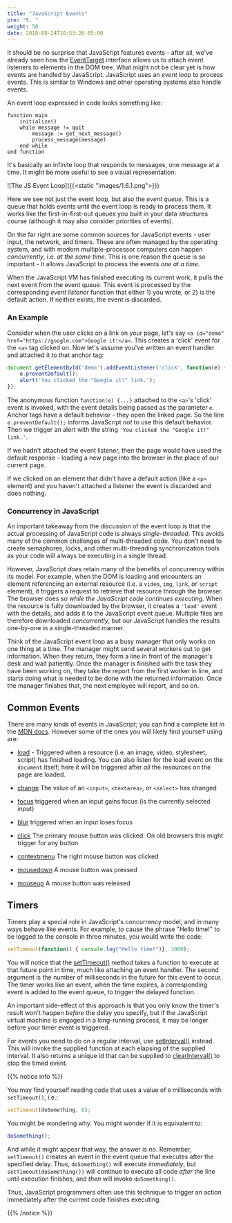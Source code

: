 ```yaml
---
title: "JavaScript Events"
pre: "5. "
weight: 50
date: 2018-08-24T10:53:26-05:00
---
```


It should be no surprise that JavaScript features events - after all, we've already seen how the [EventTarget](https://developer.mozilla.org/en-US/docs/Web/API/EventTarget) interface allows us to attach event listeners to elements in the DOM tree.  What might not be clear yet is how events are handled by JavaScript.  JavaScript uses an _event loop_ to process events.  This is similar to Windows and other operating systems also handle events. 

An event loop expressed in code looks something like:

```
function main
    initialize()
    while message != quit
        message := get_next_message()
        process_message(message)
    end while
end function
```

It's basically an infinite loop that responds to messages, one message at a time.  It might be more useful to see a visual representation:

![The JS Event Loop]({{<static "images/1.6.1.png">}})

Here we see not just the event loop, but also the _event queue_.  This is a queue that holds events until the event loop is ready to process them.  It works like the first-in-first-out queues you built in your data structures course (although it may also consider priorities of events).  

On the far right are some common sources for JavaScript events - user input, the network, and timers.  These are often managed by the operating system, and with modern multiple-processor computers can happen _concurrently_, i.e. _at the same time_.  This is one reason the queue is so important - it allows JavaScript to process the events _one at a time_.  

When the JavaScript VM has finished executing its current work, it pulls the next event from the event queue.  This event is processed by the corresponding _event listener_ function that either 1) you wrote, or 2) is the default action.  If neither exists, the event is discarded.

### An Example

Consider when the user clicks on a link on your page, let's say `<a id="demo" href="https://google.com">Google it!</a>`.  This creates a 'click' event for the `<a>` tag clicked on.  Now let's assume you've written an event handler and attached it to that anchor tag:

```js
document.getElementById('demo').addEventListener('click', function(e) {
    e.preventDefault();
    alert('You clicked the "Google it!" link.');
});
```

The anonymous function `function(e) {...}` attached to the `<a>`'s 'click' event is invoked, with the event details being passed as the parameter `e`.  Anchor tags have a default behavior - they open the linked page.  So the line `e.preventDefault();` informs JavaScript _not_ to use this default behavior.  Then we trigger an alert with the string `'You clicked the "Google it!" link.'`.

If we hadn't attached the event listener, then the page would have used the default response - loading a new page into the browser in the place of our current page.

If we clicked on an element that didn't have a default action (like a `<p>` element) and you haven't attached a listener the event is discarded and does nothing.

### Concurrency in JavaScript

An important takeaway from the discussion of the event loop is that the actual processing of JavaScript code is always _single-threaded_.  This avoids many of the common challenges of multi-threaded code.  You don't need to create semaphores, locks, and other multi-threading synchronization tools as your code will always be executing in a single thread.

However, JavaScript _does_ retain many of the benefits of concurrency within its model.  For example, when the DOM is loading and encounters an element referencing an external resource (i.e. a `video`, `img`, `link`, or `script` element), it triggers a request to retrieve that resource through the browser.  The browser does so _while the JavaScript code continues executing_.  When the resource is fully downloaded by the browser, it creates a `'load'` event with the details, and adds it to the JavaScript event queue.  Multiple files are therefore downloaded _concurrently_, but our JavaScript handles the results one-by-one in a single-threaded manner.

Think of the JavaScript event loop as a busy manager that only works on one thing at a time.  The manager might send several workers out to get information.  When they return, they form a line in front of the manager's desk and wait patiently.  Once the manager is finished with the task they have been working on, they take the report from the first worker in line, and starts doing what is needed to be done with the returned information.  Once the manager finishes that, the next employee will report, and so on.

## Common Events

There are many kinds of events in JavaScript; you can find a complete list in the [MDN docs](https://developer.mozilla.org/en-US/docs/Web/Events).  However some of the ones you will likely find yourself using are:

* [load](https://developer.mozilla.org/en-US/docs/Web/Events/load) - Triggered when a resource (i.e. an image, video, stylesheet, script) has finished loading.  You can also listen for the load event on the `document` itself; here it will be triggered after _all_ the resources on the page are loaded.

* [change](https://developer.mozilla.org/en-US/docs/Web/API/HTMLElement/change_event) The value of an `<input>`, `<textarea>`, or `<select>` has changed

* [focus](https://developer.mozilla.org/en-US/docs/Web/Events/focus) triggered when an input gains focus (is the currently selected input)

* [blur](https://developer.mozilla.org/en-US/docs/Web/Events/blur) triggered when an input loses focus

* [click](https://developer.mozilla.org/en-US/docs/Web/Events/click) The primary mouse button was clicked.  On old browsers this might trigger for any button

* [contextmenu](https://developer.mozilla.org/en-US/docs/Web/Events/contextmenu) The right mouse button was clicked

* [mousedown](https://developer.mozilla.org/en-US/docs/Web/Events/mousedown) A mouse button was pressed

* [mouseup](https://developer.mozilla.org/en-US/docs/Web/Events/mouseup) A mouse button was released

## Timers

Timers play a special role in JavaScript's concurrency model, and in many ways behave like events.  For example, to cause the phrase "Hello time!" to be logged to the console in three minutes, you would write the code:

```js
setTimeout(function() { console.log("Hello time!")}, 3000);
```

You will notice that the [setTimeout()](https://developer.mozilla.org/en-US/docs/Web/API/WindowOrWorkerGlobalScope/setTimeout) method takes a function to execute at that future point in time, much like attaching an event handler.  The second argument is the number of milliseconds in the future for this event to occur.  The timer works like an event, when the time expires, a corresponding event is added to the event queue, to trigger the delayed function.  

An important side-effect of this approach is that you only know the timer's result won't happen _before_ the delay you specify, but if the JavaScript virtual machine is engaged in a long-running process, it may be longer before your timer event is triggered.

For events you need to do on a regular interval, use [setInterval()](https://developer.mozilla.org/en-US/docs/Web/API/WindowOrWorkerGlobalScope/setInterval) instead.  This will invoke the supplied function at each elapsing of the supplied interval.  It also returns a unique id that can be supplied to [clearInterval()](https://developer.mozilla.org/en-US/docs/Web/API/WindowOrWorkerGlobalScope/clearInterval) to stop the timed event.

{{% notice info %}}

You may find yourself reading code that uses a value of `0` milliseconds with `setTimeout()`, i.e.:

```js
setTimeout(doSomething, 0);
```

You might be wondering why.  You might wonder if it is equivalent to:

```js
doSomething();
```

And while it might appear that way, the answer is _no_.  Remember, `setTimeout()` creates an event in the event queue that executes after the specified delay.  Thus, `doSomething()` will execute _immediately_, but `setTimeout(doSomething())` will continue to execute all code _after_ the line until execution finishes, and _then_ will invoke `doSomething()`.  

Thus, JavaScript programmers often use this technique to trigger an action immediately after the current code finishes executing.

{{% /notice %}}